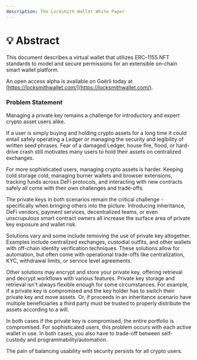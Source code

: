 ```yaml
---
description: The Locksmith Wallet White Paper
---
```


# 💡 Abstract

This document describes a virtual wallet that utilizes ERC-1155 NFT standards to model and secure permissions for an extensible on-chain smart wallet platform.

An open access alpha is available on Goërli today at [https://locksmithwallet.com/](https://locksmithwallet.com/).

### Problem Statement

Managing a private key remains a challenge for introductory and expert crypto asset users alike.&#x20;

If a user is simply buying and holding crypto assets for a long time it could entail safely operating a Ledger or managing the security and legibility of written seed phrases. Fear of a damaged Ledger, house fire, flood, or hard-drive crash still motivates many users to hold their assets on centralized exchanges.

For more sophisticated users, managing crypto assets is harder. Keeping cold storage cold,  managing burner wallets and browser extensions, tracking funds across DeFi protocols, and interacting with new contracts safely all come with their own challenges and trade-offs.

The private keys in both scenarios remain the critical challenge - specifically when bringing others into the picture. Introducing inheritance, DeFi vendors, payment services, decentralized teams, or even unscrupulous smart contract owners all increase the surface area of private key exposure and wallet risk.

Solutions vary and some include removing the use of private key altogether. Examples include centralized exchanges, custodial outfits, and other wallets with off-chain identity verification techniques. These solutions allow for automation, but often come with operational trade-offs like centralization, KYC, withdrawal limits, or service level agreements.&#x20;

Other solutions may encrypt and store your private key, offering retrieval and decrypt workflows with various features. Private key storage and retrieval isn't always flexible enough for some circumstances. For example, if a private key is compromised and the key holder has to switch their private key and move assets. Or, if proceeds in an inheritance scenario have multiple beneficiaries a third party must be trusted to properly distribute the assets according to a will.

In both cases if the private key is compromised, the entire portfolio is compromised. For sophisticated users, this problem occurs with each active wallet in use. In both cases, you also have to trade-off between self-custody and programmability/automation.

The pain of balancing usability with security persists for all crypto users.&#x20;
